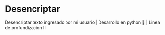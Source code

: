 # Desencriptar
Desencriptar texto ingresado por mi usuario | Desarrollo en python 🐍 | Linea de profundizacion II
